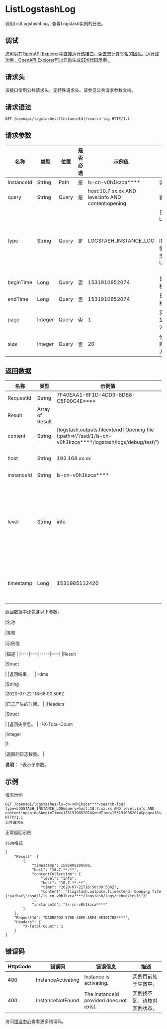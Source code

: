 # ListLogstashLog

调用ListLogstashLog，查看Logstash实例的日志。

## 调试

[您可以在OpenAPI Explorer中直接运行该接口，免去您计算签名的困扰。运行成功后，OpenAPI Explorer可以自动生成SDK代码示例。](https://api.aliyun.com/#product=elasticsearch&api=ListLogstashLog&type=ROA&version=2017-06-13)

## 请求头

该接口使用公共请求头，无特殊请求头。请参见公共请求参数文档。

## 请求语法

```
GET /openapi/logstashes/[InstanceId]/search-log HTTP/1.1
```

## 请求参数

|名称|类型|位置|是否必选|示例值|描述|
|--|--|--|----|---|--|
|InstanceId|String|Path|是|ls-cn-v0h1kzca\*\*\*\*|实例ID。 |
|query|String|Query|是|host:10.7.xx.xx AND level:info AND content:opening|要查询的关键词。 |
|type|String|Query|是|LOGSTASH\_INSTANCE\_LOG|日志类型。可选值：LOGSTASH\_INSTANCE\_LOG（主日志）、SEARCHSLOW（searching慢日志）、INDEXINGSLOW（indexing慢日志）、JMVLOG（GC日志）、LOGSTASH\_DEBUG\_LOG（调试日志）。 |
|beginTime|Long|Query|否|1531910852074|日志开始的时间戳。单位：毫秒。 |
|endTime|Long|Query|否|1531910852074|日志结束的时间戳。单位：毫秒。 |
|page|Integer|Query|否|1|实例列表的页码。默认值：1，最小值：1，最大值：200。 |
|size|Integer|Query|否|20|分页查询时设置的每页条数。默认值：20，最小值：1，最大值：100。 |

## 返回数据

|名称|类型|示例值|描述|
|--|--|---|--|
|RequestId|String|7F40EAA1-6F1D-4DD9-8DB8-C5F00C4E\*\*\*\*|请求ID。 |
|Result|Array of Result| |返回结果。 |
|content|String|\[logstash.outputs.fileextend\] Opening file \{:path=\>\\"/ssd/1/ls-cn-v0h1kzca\*\*\*\*/logstash/logs/debug/test\\"\}|日志的详细内容。 |
|host|String|192.168.xx.xx|生成日志的节点的IP地址。 |
|instanceId|String|ls-cn-v0h1kzca\*\*\*\*|实例ID。 |
|level|String|info|日志级别。包括trace、debug、info、warn、error等内容（GC日志没有level）。 |
|timestamp|Long|1531985112420|日志生成的时间戳。单位：毫秒。 |

返回数据中还包含以下参数。

|名称

|类型

|示例值

|描述 |
|----|----|-----|----|
|Result

|Struct

| |返回结果。 |
|└time

|String

|2020-07-22T16:58:00.506Z

|日志产生的时间。 |
|Headers

|Struct

| |返回头信息。 |
|└X-Total-Count

|Integer

|1

|返回的日志数量。 |

**说明：** └表示子参数。

## 示例

请求示例

```
GET /openapi/logstashes/ls-cn-v0h1kzca****/search-log?type=LOGSTASH_INSTANCE_LOG&query=host:10.7.xx.xx AND level:info AND content:opening&beginTime=1531910852074&endTime=1531910852074&page=1&size=20 HTTP/1.1
公共请求头
```

正常返回示例

`JSON`格式

```
{
	"Result": [
		{
			"timestamp": 1595408280506,
			"host": "10.7.**.**",
			"contentCollection": {
				"level": "info",
				"host": "10.7.**.**",
				"time": "2020-07-22T16:58:00.506Z",
				"content": "[logstash.outputs.fileextend] Opening file {:path=>\"/ssd/1/ls-cn-v0h1kzca****/logstash/logs/debug/test\"}"
			},
			"instanceId": "ls-cn-v0h1kzca****"
		}
	],
	"RequestId": "DADBEFD2-570D-48EE-ABE4-0E3017D8****",
	"Headers": {
		"X-Total-Count": 1
	}
}
```

## 错误码

|HttpCode|错误码|错误信息|描述|
|--------|---|----|--|
|400|InstanceActivating|Instance is activating.|实例目前处于生效中。|
|400|InstanceNotFound|The instanceId provided does not exist.|实例找不到，请核对实例状态。|

访问[错误中心](https://error-center.alibabacloud.com/status/product/elasticsearch)查看更多错误码。

